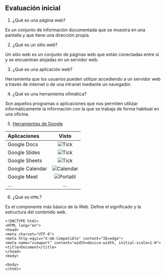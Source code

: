 ## Evaluación inicial

1. ¿Qué es una página web?

Es un conjunto de información documentada que se muestra en una pantalla y que tiene una dirección propia.

2. ¿Qué es un sitio web?

Un sitio web es un conjunto de páginas web que están conectadas entre sí y se encuentran alojadas en un servidor web.

3. ¿Qué es una aplicación web?

Herramienta que los usuarios pueden utilizar accediendo a un servidor web a través de internet o de una intranet mediante un navegador.

4. ¿Qué es una herramienta ofimática?

Son aquellos programas o aplicaciones que nos permiten utilizar informáticamente la información con la que se trabaja de forma habitual en una oficina.

5. [Herramientas de Google](https://www.google.com/intl/es-419/chrome/browser-tools/)

|Aplicaciones |Visto|
|:-------|:--------:|
|Google Docs|![Tick](https://github.com/aishadelgado/SMX2_M8_UF1_A2_DelgadoAisha/blob/main/tick.png)|
|Google Slides|![Tick](https://github.com/aishadelgado/SMX2_M8_UF1_A2_DelgadoAisha/blob/main/tick.png)|
|Google Sheets|![Tick](https://github.com/aishadelgado/SMX2_M8_UF1_A2_DelgadoAisha/blob/main/tick.png)|
|Google Calendar|![Calendar](https://github.com/aishadelgado/SMX2_M8_UF1_A2_DelgadoAisha/blob/main/Calendar.png)|
|Google Meet|![Portatil](https://github.com/aishadelgado/SMX2_M8_UF1_A2_DelgadoAisha/blob/main/Portatil.png)|
|...|...|

6. ¿Qué es ```HTML```?

Es el componente más básico de la Web. Define el significado y la estructura del contenido web.

```
<!D0CTYPE html>
<HTML lang="en">
<head>
<meta charset="UTF-8">
<meta http-equiv="X-UA-Compatible" content="IE=edge">
<meta name="viewport" content="width=device-width, initial-scale=1-0">
<title>Document</title>
</head>
<body>

<body>
</html>

